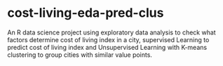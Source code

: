 # cost-living-eda-pred-clus
An R data science project using exploratory data analysis to check what factors determine cost of living index in a city, supervised Learning to predict cost of living index and Unsupervised Learning with K-means clustering to group cities with similar value points.
